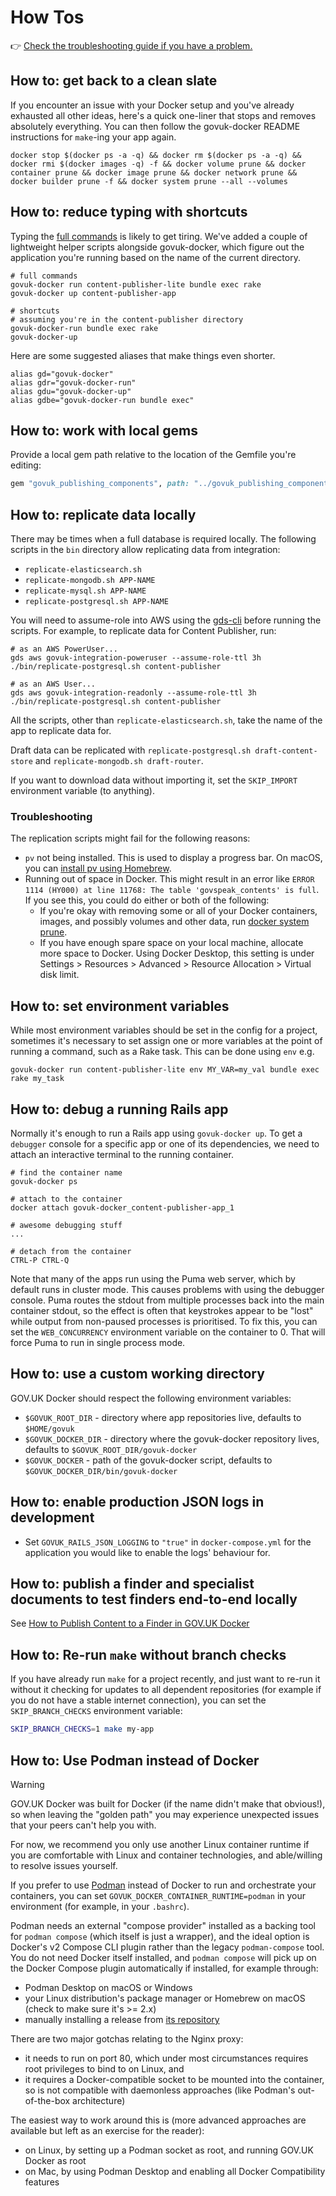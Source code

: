 # How Tos

👉 [Check the troubleshooting guide if you have a problem.](troubleshooting.md#installation)

## How to: get back to a clean slate

If you encounter an issue with your Docker setup and you've already exhausted all other ideas, here's a quick one-liner that stops and removes absolutely everything. You can then follow the govuk-docker README instructions for `make`-ing your app again.

```
docker stop $(docker ps -a -q) && docker rm $(docker ps -a -q) && docker rmi $(docker images -q) -f && docker volume prune && docker container prune && docker image prune && docker network prune && docker builder prune -f && docker system prune --all --volumes
```

## How to: reduce typing with shortcuts

Typing the [full commands](../README.md#usage) is likely to get tiring. We've added a couple of lightweight helper scripts alongside govuk-docker, which figure out the application you're running based on the name of the current directory.

```
# full commands
govuk-docker run content-publisher-lite bundle exec rake
govuk-docker up content-publisher-app

# shortcuts
# assuming you're in the content-publisher directory
govuk-docker-run bundle exec rake
govuk-docker-up
```

Here are some suggested aliases that make things even shorter.

```
alias gd="govuk-docker"
alias gdr="govuk-docker-run"
alias gdu="govuk-docker-up"
alias gdbe="govuk-docker-run bundle exec"
```

## How to: work with local gems

Provide a local gem path relative to the location of the Gemfile you're editing:

```ruby
gem "govuk_publishing_components", path: "../govuk_publishing_components"
```

## How to: replicate data locally

There may be times when a full database is required locally.  The following scripts in the `bin` directory allow replicating data from integration:

- `replicate-elasticsearch.sh`
- `replicate-mongodb.sh APP-NAME`
- `replicate-mysql.sh APP-NAME`
- `replicate-postgresql.sh APP-NAME`

You will need to assume-role into AWS using the [gds-cli](https://docs.publishing.service.gov.uk/manual/access-aws-console.html) before running the scripts. For example, to replicate data for Content Publisher, run:

```
# as an AWS PowerUser...
gds aws govuk-integration-poweruser --assume-role-ttl 3h ./bin/replicate-postgresql.sh content-publisher

# as an AWS User...
gds aws govuk-integration-readonly --assume-role-ttl 3h ./bin/replicate-postgresql.sh content-publisher
```

All the scripts, other than `replicate-elasticsearch.sh`, take the name of the app to replicate data for.

Draft data can be replicated with `replicate-postgresql.sh draft-content-store` and `replicate-mongodb.sh draft-router`.

If you want to download data without importing it, set the `SKIP_IMPORT` environment variable (to anything).

### Troubleshooting

The replication scripts might fail for the following reasons:

- `pv` not being installed. This is used to display a progress bar. On macOS, you can [install pv using Homebrew](https://formulae.brew.sh/formula/pv).
- Running out of space in Docker. This might result in an error like `ERROR 1114 (HY000) at line 11768: The table 'govspeak_contents' is full`. If you see this, you could do either or both of the following:
  - If you're okay with removing some or all of your Docker containers, images, and possibly volumes and other data, run [docker system prune](https://docs.docker.com/reference/cli/docker/system/prune).
  - If you have enough spare space on your local machine, allocate more space to Docker. Using Docker Desktop, this setting is under Settings > Resources > Advanced > Resource Allocation > Virtual disk limit.

## How to: set environment variables

While most environment variables should be set in the config for a project, sometimes it's necessary to set assign one or more variables at the point of running a command, such as a Rake task. This can be done using `env` e.g.

```
govuk-docker run content-publisher-lite env MY_VAR=my_val bundle exec rake my_task
```

## How to: debug a running Rails app

Normally it's enough to run a Rails app using `govuk-docker up`. To get a `debugger` console for a specific app or one of its dependencies, we need to attach an interactive terminal to the running container.

```
# find the container name
govuk-docker ps

# attach to the container
docker attach govuk-docker_content-publisher-app_1

# awesome debugging stuff
...

# detach from the container
CTRL-P CTRL-Q
```

Note that many of the apps run using the Puma web server, which by default runs in cluster mode. This causes problems with using the debugger console. Puma routes the stdout from multiple processes back into the main container stdout, so the effect is often that keystrokes appear to be "lost" while output from non-paused processes is prioritised. To fix this, you can set the `WEB_CONCURRENCY` environment variable on the container to 0. That will force Puma to run in single process mode.

## How to: use a custom working directory

GOV.UK Docker should respect the following environment variables:

- `$GOVUK_ROOT_DIR` - directory where app repositories live, defaults to `$HOME/govuk`
- `$GOVUK_DOCKER_DIR` - directory where the govuk-docker repository lives, defaults to `$GOVUK_ROOT_DIR/govuk-docker`
- `$GOVUK_DOCKER` - path of the govuk-docker script, defaults to `$GOVUK_DOCKER_DIR/bin/govuk-docker`


## How to: enable production JSON logs in development

- Set `GOVUK_RAILS_JSON_LOGGING` to `"true"` in `docker-compose.yml` for the application you would like to enable the logs' behaviour for.

## How to: publish a finder and specialist documents to test finders end-to-end locally

See [How to Publish Content to a Finder in GOV.UK Docker](./how-tos/finder-setup.md)

## How to: Re-run `make` without branch checks

If you have already run `make` for a project recently, and just want to re-run it without it
checking for updates to all dependent repositories (for example if you do not have a stable internet
connection), you can set the `SKIP_BRANCH_CHECKS` environment variable:
```bash
SKIP_BRANCH_CHECKS=1 make my-app
```

## How to: Use Podman instead of Docker

> [!WARNING]
> GOV.UK Docker was built for Docker (if the name didn't make that obvious!), so when leaving the
> "golden path" you may experience unexpected issues that your peers can't help you with.
>
> For now, we recommend you only use another Linux container runtime if you are comfortable with
> Linux and container technologies, and able/willing to resolve issues yourself.

If you prefer to use [Podman](https://podman.io/) instead of Docker to run and orchestrate your
containers, you can set `GOVUK_DOCKER_CONTAINER_RUNTIME=podman` in your environment (for example, in
your `.bashrc`).

Podman needs an external "compose provider" installed as a backing tool for `podman compose` (which
itself is just a wrapper), and the ideal option is Docker's v2 Compose CLI plugin rather than the
legacy `podman-compose` tool. You do not need Docker itself installed, and `podman compose` will
pick up on the Docker Compose plugin automatically if installed, for example through:
- Podman Desktop on macOS or Windows
- your Linux distribution's package manager or Homebrew on macOS (check to make sure it's >= 2.x)
- manually installing a release from [its repository](https://github.com/docker/compose)

There are two major gotchas relating to the Nginx proxy:
- it needs to run on port 80, which under most circumstances requires root privileges to bind to on
  Linux, and
- it requires a Docker-compatible socket to be mounted into the container, so is not compatible with
  daemonless approaches (like Podman's out-of-the-box architecture)

The easiest way to work around this is (more advanced approaches are available but left as an
exercise for the reader):
- on Linux, by setting up a Podman socket as root, and running GOV.UK Docker as root
- on Mac, by using Podman Desktop and enabling all Docker Compatibility features

